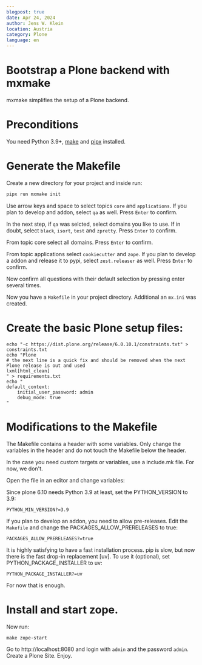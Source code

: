 ```yaml
---
blogpost: true
date: Apr 24, 2024
author: Jens W. Klein
location: Austria
category: Plone
language: en
---
```


# Bootstrap a Plone backend with mxmake

mxmake simplifies the setup of a Plone backend.

# Preconditions

You need Python 3.9+, [make](https://www.gnu.org/software/make/) and [pipx](https://pipx.pypa.io/stable/) installed.

# Generate the Makefile

Create a new directory for your project and inside run:

```bash
pipx run mxmake init
```

Use arrow keys and space to select topics `core` and `applications`.
If you plan to develop and addon, select `qa` as well.
Press `Enter` to confirm.

In the next step, if `qa` was selcted, select domains you like to use.
If in doubt, select `black`, `isort`, `test` and `zpretty`.
Press `Enter` to confirm.

From topic core select all domains.
Press `Enter` to confirm.

From topic applications select `cookiecutter` and `zope`.
If you plan to develop a addon and release it to pypi, select `zest.releaser` as well.
Press `Enter` to confirm.

Now confirm all questions with their default selection by pressing enter several times.

Now you have a `Makefile` in your project directory.
Additional an `mx.ini` was created.

# Create the basic Plone setup files:

```shell
echo "-c https://dist.plone.org/release/6.0.10.1/constraints.txt" > constraints.txt
echo "Plone
# the next line is a quick fix and should be removed when the next Plone release is out and used
lxml[html_clean]
" > requirements.txt
echo "
default_context:
    initial_user_password: admin
    debug_mode: true
"
```

# Modifications to the Makefile

The Makefile contains a header with some variables.
Only change the variables in the header and do not touch the Makefile below the header.

In the case you need custom targets or variables, use a include.mk file.
For now, we don't.

Open the file in an editor and change variables:

Since plone 6.10 needs Python 3.9 at least, set the PYTHON_VERSION to 3.9:

```make
PYTHON_MIN_VERSION?=3.9
```

If you plan to develop an addon, you need to allow pre-releases.
Edit the `Makefile` and change the PACKAGES_ALLOW_PRERELEASES to true:

```make
PACKAGES_ALLOW_PRERELEASES?=true
```

It is highly satisfying to have a fast installation process.
pip is slow, but now there is the fast drop-in replacement [uv].
To use it (optional), set PYTHON_PACKAGE_INSTALLER to uv:

```make
PYTHON_PACKAGE_INSTALLER?=uv
```

For now that is enough.

# Install and start zope.

Now run:

```shell
make zope-start
```

Go to http://localhost:8080 and login with `admin` and the password `admin`.
Create a Plone Site.
Enjoy.

